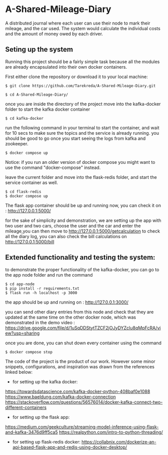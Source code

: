 # A-Shared-Mileage-Diary
A distributed journal where each user can use their node to mark their mileage, and the car used. The system would calculate the individual costs and the amount of money owed by each driver.

## Seting up the system


Running this project should be a fairly simple task because all the modules are already encapsulated into their own docker containers.

First either clone the repository or download it to your local machine:

```console
$ git clone https://github.com/Tarekreda/A-Shared-Mileage-Diary.git

$ cd A-Shared-Mileage-Diary/
```

once you are inside the directory of the project move into the kafka-docker folder to start the kafka docker container 

```console
$ cd kafka-docker
```

run the following command in your terminal to start the container, and wait for 10 secs to make sure the topics and the service is already running.  you should be good to go once you start seeing the logs from kafka and zookeeper.

```console
$ docker compose up
```
Notice: if you run an older version of docker compose you might want to use the command "docker-compose" instead. 

leave the current folder and move into the flask-redis folder, and start the service container as well.

```console
$ cd flask-redis 
$ docker compose up
```

The flask app container should be up and running now, you can check it on : http://127.0.0.1:5000/

for the sake of simplicity and demonstration, we are setting up the app with two user and two cars, choose the user and the car and enter the mileage,you can then move to http://127.0.0.1:5000/getcalculation to check all the diary log, you can also check the bill calculations on http://127.0.0.1:5000/bill





## Extended functionality and testing the system:


to demonstrate the proper functionality of the kafka-docker, you can go to the app node folder and run the command 


```console
$ cd app-node
$ pip install -r requirements.txt
$ flask run -h localhost -p 3000
```

the app should be up and running on : http://127.0.0.1:3000/

you can send other diary entries from this node and check that they are updated at the same time on the other docker node, which was demonstrated in the demo video : https://drive.google.com/file/d/1uSqDDStytTZCF2jOJyDYZclu8qMpFcRA/view?usp=sharing


once you are done, you can shut down every container using the command 


```console
$ docker compose stop
```

The code of the project is the product of our work. However some minor snippets, configurations, and inspiration was drawn from the references linked below:

* for setting up the kafka docker:

https://towardsdatascience.com/kafka-docker-python-408baf0e1088
https://www.baeldung.com/kafka-docker-connection
https://stackoverflow.com/questions/56576014/docker-kafka-connect-two-different-containers

* for setting up the flask app:

https://medium.com/geekculture/streaming-model-inference-using-flask-and-kafka-3476d9ff5ca5
https://realpython.com/intro-to-python-threading/

* for setting up flask-redis docker:
https://collabnix.com/dockerize-an-api-based-flask-app-and-redis-using-docker-desktop/



 
